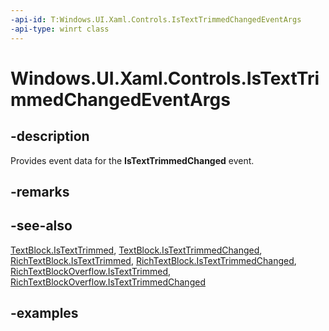 ```yaml
---
-api-id: T:Windows.UI.Xaml.Controls.IsTextTrimmedChangedEventArgs
-api-type: winrt class
---
```


<!-- Class syntax.
public class IsTextTrimmedChangedEventArgs 
-->

# Windows.UI.Xaml.Controls.IsTextTrimmedChangedEventArgs

## -description

Provides event data for the **IsTextTrimmedChanged** event.

## -remarks

## -see-also

[TextBlock.IsTextTrimmed](/uwp/api/windows.ui.xaml.controls.textblock.istexttrimmed), [TextBlock.IsTextTrimmedChanged](/uwp/api/windows.ui.xaml.controls.textblock.istexttrimmedchanged), [RichTextBlock.IsTextTrimmed](/uwp/api/windows.ui.xaml.controls.richtextblock.istexttrimmed), [RichTextBlock.IsTextTrimmedChanged](/uwp/api/windows.ui.xaml.controls.richtextblock.istexttrimmedchanged), [RichTextBlockOverflow.IsTextTrimmed](/uwp/api/windows.ui.xaml.controls.richtextblockoverflow.istexttrimmed), [RichTextBlockOverflow.IsTextTrimmedChanged](/uwp/api/windows.ui.xaml.controls.richtextblockoverflow.istexttrimmedchanged)

## -examples

